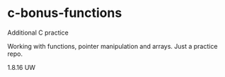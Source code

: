 # c-bonus-functions

Additional C practice

Working with functions, pointer manipulation and arrays. Just a practice repo.

1.8.16
UW
